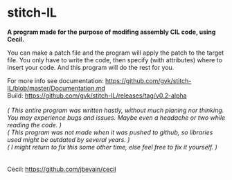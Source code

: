 # stitch-IL

**A program made for the purpose of modifing assembly CIL code, using Cecil.**

You can make a patch file and the program will apply the patch to the target file.
You only have to write the code, then specify (with attributes) where to insert your code. And this program will do the rest for you.

For more info see documentation: https://github.com/gvk/stitch-IL/blob/master/Documentation.md
<br />
Build: https://github.com/gvk/stitch-IL/releases/tag/v0.2-alpha
<br />
<br />
_( This entire program was written hastly, without much planing nor thinking. You may experience bugs and issues. Maybe even a headache or two while reading the code. )_  
_( This program was not made when it was pushed to github, so libraries used might be outdated by several years. )_  
_( I might return to fix this some other time, else feel free to fix it yourself. )_  
<br />
<br />
Cecil: https://github.com/jbevain/cecil
